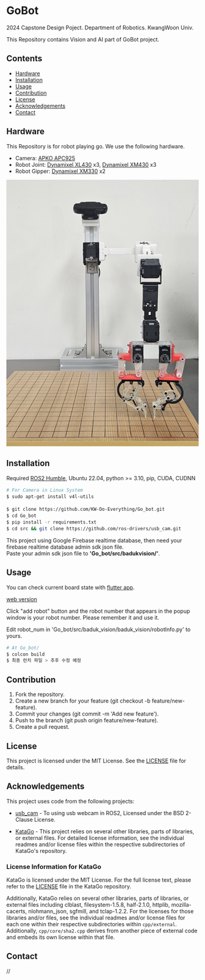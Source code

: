 # GoBot

2024 Capstone Design Poject. Department of Robotics. KwangWoon Univ.

This Repository contains Vision and AI part of GoBot project.

## Contents
- [Hardware](#hardware)
- [Installation](#installation)
- [Usage](#usage)
- [Contribution](#contribution)
- [License](#license)
- [Acknowledgements](#acknowledgements)
- [Contact](#contact)


## Hardware
This Repository is for robot playing go. We use the following hardware.

- Camera: [APKO APC925](https://www.abko.co.kr/brand/detail.php?it_id=1611728230&device=pc)
- Robot Joint: [Dynamixel XL430](https://emanual.robotis.com/docs/kr/dxl/x/) x3, [Dynamixel XM430](https://emanual.robotis.com/docs/kr/dxl/x/) x3
- Robot Gipper: [Dynamixel XM330](https://emanual.robotis.com/docs/kr/dxl/x/) x2

![Robot Image](https://github.com/KW-Do-Everything/Go_bot/blob/9by9/github_img/Robot_Image.JPG?raw=true)

## Installation

Required [ROS2 Humble](https://docs.ros.org/en/humble/index.html), Ubuntu 22.04, python >= 3.10, pip, CUDA, CUDNN</br>


``` bash
# For Camera in Linux System
$ sudo apt-get install v4l-utils

$ git clone https://github.com/KW-Do-Everything/Go_bot.git
$ cd Go_bot
$ pip install -r requirements.txt
$ cd src && git clone https://github.com/ros-drivers/usb_cam.git
```


This project using Google Firebase realtime database, then need your firebase realtime database admin sdk json file. 
</br>
Paste your admin sdk json file to **'Go_bot/src/badukvision/'**.

## Usage
You can check current board state with [flutter app](https://github.com/KW-Do-Everything/baduk_app).

[web version](https://kw-do-everything.web.app)

Click "add robot" button and the robot number that appears in the popup window is your robot number. Please remember it and use it.

Edit robot_num in 'Go_bot/src/baduk_vision/baduk_vision/robotInfo.py' to yours.


```bash
# At Go_bot/
$ colcon build
$ 최종 런치 파일 > 추후 수정 예정
```

## Contribution
1. Fork the repository.
2. Create a new branch for your feature (git checkout -b feature/new-feature).
3. Commit your changes (git commit -m 'Add new feature').
4. Push to the branch (git push origin feature/new-feature).
5. Create a pull request.

## License
This project is licensed under the MIT License. See the [LICENSE](LICENSE) file for details.



## Acknowledgements

This project uses code from the following projects:

- [usb_cam](https://github.com/username/awesome-library) - To using usb webcam in ROS2, Licensed under the BSD 2-Clause License.

- [KataGo](https://github.com/lightvector/KataGo) - This project relies on several other libraries, parts of libraries, or external files. For detailed license information, see the individual readmes and/or license files within the respective subdirectories of KataGo's repository.

### License Information for KataGo

KataGo is licensed under the MIT License. For the full license text, please refer to the [LICENSE](https://github.com/lightvector/KataGo/blob/master/LICENSE) file in the KataGo repository.

Additionally, KataGo relies on several other libraries, parts of libraries, or external files including clblast, filesystem-1.5.8, half-2.1.0, httplib, mozilla-cacerts, nlohmann_json, sgfmill, and tclap-1.2.2. For the licenses for those libraries and/or files, see the individual readmes and/or license files for each one within their respective subdirectories within `cpp/external`. Additionally, `cpp/core/sha2.cpp` derives from another piece of external code and embeds its own license within that file.

## Contact
//

